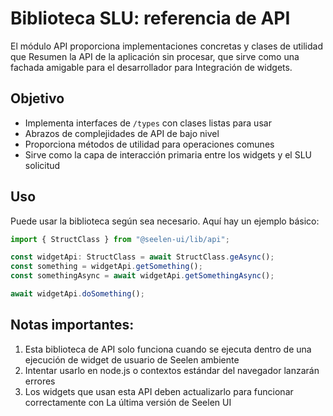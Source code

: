 # **Biblioteca SLU: referencia de API**

El módulo API proporciona implementaciones concretas y clases de utilidad que
Resumen la API de la aplicación sin procesar, que sirve como una fachada
amigable para el desarrollador para Integración de widgets.

## **Objetivo**

- Implementa interfaces de `/types` con clases listas para usar
- Abrazos de complejidades de API de bajo nivel
- Proporciona métodos de utilidad para operaciones comunes
- Sirve como la capa de interacción primaria entre los widgets y el SLU
  solicitud

## **Uso**

Puede usar la biblioteca según sea necesario. Aquí hay un ejemplo básico:

```ts
import { StructClass } from "@seelen-ui/lib/api";

const widgetApi: StructClass = await StructClass.geAsync();
const something = widgetApi.getSomething();
const somethingAsync = await widgetApi.getSomethingAsync();

await widgetApi.doSomething();
```

## **Notas importantes:**

1. Esta biblioteca de API solo funciona cuando se ejecuta dentro de una
   ejecución de widget de usuario de Seelen ambiente
2. Intentar usarlo en node.js o contextos estándar del navegador lanzarán
   errores
3. Los widgets que usan esta API deben actualizarlo para funcionar correctamente
   con La última versión de Seelen UI
